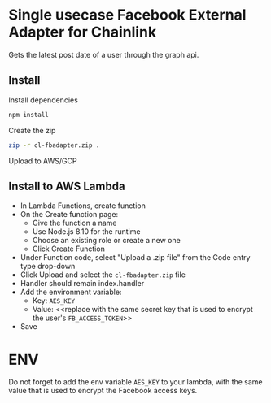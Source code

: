 # Single usecase Facebook External Adapter for Chainlink

Gets the latest post date of a user through the graph api.

## Install

Install dependencies

```bash
npm install
```

Create the zip

```bash
zip -r cl-fbadapter.zip .
```

Upload to AWS/GCP

## Install to AWS Lambda

- In Lambda Functions, create function
- On the Create function page:
  - Give the function a name
  - Use Node.js 8.10 for the runtime
  - Choose an existing role or create a new one
  - Click Create Function
- Under Function code, select "Upload a .zip file" from the Code entry type drop-down
- Click Upload and select the `cl-fbadapter.zip` file
- Handler should remain index.handler
- Add the environment variable:
  - Key: `AES_KEY`
  - Value: <<replace with the same secret key that is used to encrypt the user's `FB_ACCESS_TOKEN`>>
- Save

# ENV
Do not forget to add the env variable `AES_KEY` to your lambda, with the same value that is used to encrypt the Facebook access keys.